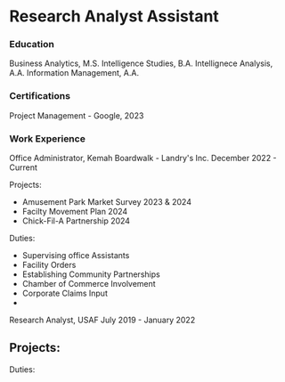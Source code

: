 # Research Analyst Assistant

### Education
Business Analytics, M.S.
Intelligence Studies, B.A.
Intellignece Analysis, A.A.
Information Management, A.A.

### Certifications
Project Management - Google, 2023

### Work Experience
Office Administrator, Kemah Boardwalk - Landry's Inc.
December 2022 - Current

Projects:
- Amusement Park Market Survey 2023 & 2024
- Facilty Movement Plan 2024
- Chick-Fil-A Partnership 2024

Duties:
- Supervising office Assistants
- Facility Orders
- Establishing Community Partnerships
- Chamber of Commerce Involvement
- Corporate Claims Input
- 

Research Analyst, USAF
July 2019 - January 2022

Projects:
- 

Duties:



